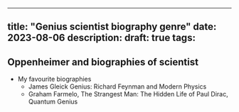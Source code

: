 
---
title: "Genius scientist biography genre"
date: 2023-08-06
description:
draft: true
tags:
---

## Oppenheimer and biographies of scientist

- My favourite biographies 
	- James Gleick Genius: Richard Feynman and Modern Physics
	- Graham Farmelo, The Strangest Man: The Hidden Life of Paul Dirac, Quantum Genius